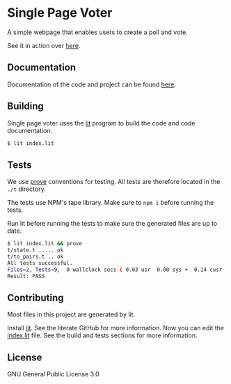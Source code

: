 # Single Page Voter

A simple webpage that enables users to create a poll and vote.

See it in action over [here][5].

## Documentation

Documentation of the code and project can be found [here][3].

## Building

Single page voter uses the [lit][1] program to build the code and code
documentation.

```sh
$ lit index.lit

```

## Tests

We use [prove][2] conventions for testing. All tests are therefore located in
the `./t` directory.

The tests use NPM's tape library. Make sure to `npm i` before running the
tests.

Run lit before running the tests to make sure the generated files are up to
date.

```sh
$ lit index.lit && prove
t/state.t ..... ok
t/to_pairs.t .. ok
All tests successful.
Files=2, Tests=9,  0 wallclock secs ( 0.03 usr  0.00 sys +  0.14 cusr  0.01 csys =  0.18 CPU)
Result: PASS
```

## Contributing

Most files in this project are generated by lit.

Install [lit][1]. See the literate GitHub for more information. Now you can
edit the [index.lit][4] file. See the build and tests sections for more
information.

## License

GNU General Public License 3.0

[1]:https://github.com/zyedidia/Literate
[2]:https://perldoc.perl.org/prove.html
[3]:https://bas080.github.io/single-page-voter/
[4]:./index.lit
[5]:https://bas080.github.io/single-page-voter/dist/voter.html
